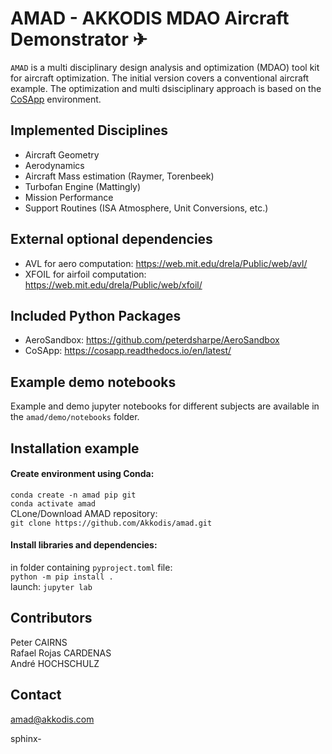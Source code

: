 # AMAD - AKKODIS MDAO Aircraft Demonstrator ✈︎
`AMAD` is a multi disciplinary design analysis and optimization (MDAO) tool kit for aircraft optimization.
The initial version covers a conventional aircraft example.
The optimization and multi dsisciplinary approach is based on the [CoSApp](https://gitlab.com/cosapp/cosapp) environment.
## Implemented Disciplines
- Aircraft Geometry
- Aerodynamics
- Aircraft Mass estimation (Raymer, Torenbeek)
- Turbofan Engine (Mattingly)
- Mission Performance
- Support Routines (ISA Atmosphere, Unit Conversions, etc.)

## External optional dependencies
- AVL for aero computation: https://web.mit.edu/drela/Public/web/avl/
- XFOIL for airfoil computation: https://web.mit.edu/drela/Public/web/xfoil/

## Included Python Packages
- AeroSandbox: https://github.com/peterdsharpe/AeroSandbox
- CoSApp: https://cosapp.readthedocs.io/en/latest/

## Example demo notebooks
Example and demo jupyter notebooks for different subjects are available in the `amad/demo/notebooks` folder.

## Installation example
#### Create environment using Conda:
`conda create -n amad pip git`
<br>`conda activate amad`
<br> CLone/Download AMAD repository: 
<br>`git clone https://github.com/Akkodis/amad.git`

#### Install libraries and dependencies:
in folder containing `pyproject.toml` file: 
<br>`python -m pip install .`
<br>launch: `jupyter lab`

## Contributors
Peter CAIRNS
<br> Rafael Rojas CARDENAS
<br> André HOCHSCHULZ

## Contact
amad@akkodis.com





 
sphinx- 
